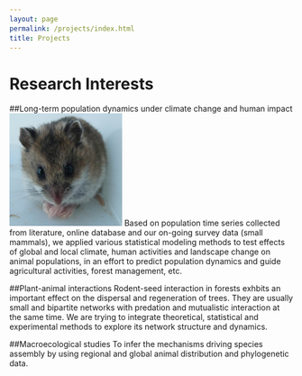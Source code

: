```yaml
---
layout: page
permalink: /projects/index.html
title: Projects
---
```


# Research Interests

##Long-term population dynamics under climate change and human impact
<img src="/images/Chuan_chinese striped hamster.jpg" class="floatpic" width="200" height="200">
Based on population time series collected from literature, online database and our on-going survey data (small mammals), we applied various statistical modeling methods to test effects of global and local climate, human activities and landscape change on animal populations, in an effort to predict population dynamics and guide agricultural activities, forest management, etc.

##Plant-animal interactions
Rodent-seed interaction in forests exhbits an important effect on the dispersal and regeneration of trees. They are usually small and bipartite networks with predation and mutualistic interaction at the same time. We are trying to integrate theoretical, statistical and experimental methods to explore its network structure and dynamics.

##Macroecological studies
To infer the mechanisms driving species assembly by using regional and global animal distribution and phylogenetic data. 

